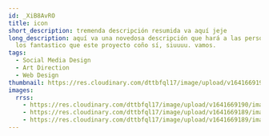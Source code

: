 ```yaml
---
id: _XiB8AvRO
title: icon
short_description: tremenda descripción resumida va aquí jeje
long_description: aquí va una novedosa descripción que hará a las personas saber
  los fantastico que este proyecto coño sí, siuuuu. vamos.
tags:
  - Social Media Design
  - Art Direction
  - Web Design
thumbnail: https://res.cloudinary.com/dttbfql17/image/upload/v1641669190/image1_fszaxx.jpg
images:
  rrss:
    - https://res.cloudinary.com/dttbfql17/image/upload/v1641669190/image1_fszaxx.jpg
    - https://res.cloudinary.com/dttbfql17/image/upload/v1641669189/image2_varbi0.jpg
    - https://res.cloudinary.com/dttbfql17/image/upload/v1641669189/image3_m6vnmv.jpg
---
```

